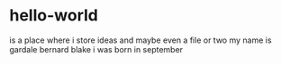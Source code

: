 # hello-world
is a place where i store ideas and maybe even a file or two
my name is gardale bernard blake
i was born in september
